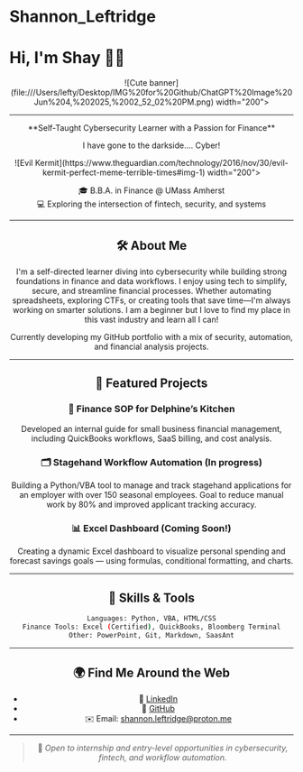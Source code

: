 # Shannon_Leftridge
# Hi, I'm Shay 👋🏽

<div align="center">
![Cute banner](file:///Users/lefty/Desktop/IMG%20for%20Github/ChatGPT%20Image%20Jun%204,%202025,%2002_52_02%20PM.png)
    width="200">
</div>

---
<div align="center">
**Self-Taught Cybersecurity Learner with a Passion for Finance**  

I have gone to the darkside.... Cyber!

<div align="center">
    ![Evil Kermit](https://www.theguardian.com/technology/2016/nov/30/evil-kermit-perfect-meme-terrible-times#img-1)
    width="200">


🎓 B.B.A. in Finance @ UMass Amherst  
💻 Exploring the intersection of fintech, security, and systems

---

## 🛠 About Me
I'm a self-directed learner diving into cybersecurity while building strong foundations in finance and data workflows. I enjoy using tech to simplify, secure, and streamline financial processes. Whether automating spreadsheets, exploring CTFs, or creating tools that save time—I'm always working on smarter solutions. I am a beginner but I love to find my place in this vast industry and learn all I can!

Currently developing my GitHub portfolio with a mix of security, automation, and financial analysis projects.

---

## 🚀 Featured Projects

### 💸 Finance SOP for Delphine’s Kitchen
Developed an internal guide for small business financial management, including QuickBooks workflows, SaaS billing, and cost analysis.

### 🗂️ Stagehand Workflow Automation (In progress)
Building a Python/VBA tool to manage and track stagehand applications for an employer with over 150 seasonal employees. Goal to reduce manual work by 80% and improved applicant tracking accuracy.

### 📊 Excel Dashboard (Coming Soon!)
Creating a dynamic Excel dashboard to visualize personal spending and forecast savings goals — using formulas, conditional formatting, and charts.

---

## 🧠 Skills & Tools

```bash
Languages: Python, VBA, HTML/CSS
Finance Tools: Excel (Certified), QuickBooks, Bloomberg Terminal
Other: PowerPoint, Git, Markdown, SaasAnt

```

---

## 🌍 Find Me Around the Web

- 💼 [LinkedIn](https://www.linkedin.com/in/shannon-leftridge/)
- 📂 [GitHub](https://github.com/YourUsernameHere)
- ✉️ Email: shannon.leftridge@proton.me

---

> 🎯 *Open to internship and entry-level opportunities in cybersecurity, fintech, and workflow automation.*
